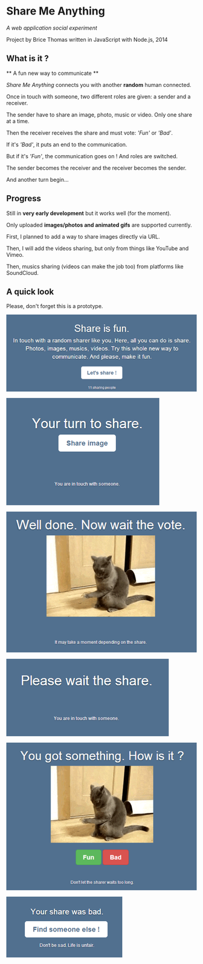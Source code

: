 Share Me Anything
=================

*A web application social experiment*

Project by Brice Thomas written in JavaScript with Node.js, 2014

What is it ?
------------

** A fun new way to communicate **

*Share Me Anything* connects you with another **random** human connected.

Once in touch with someone, two different roles are given: a sender and a receiver.

The sender have to share an image, photo, music or video. Only one share at a time.

Then the receiver receives the share and must vote: *'Fun'* or *'Bad'*.

If it's *'Bad'*, it puts an end to the communication.

But if it's *'Fun'*, the communication goes on ! And roles are switched.

The sender becomes the receiver and the receiver becomes the sender.

And another turn begin...

Progress
--------

Still in **very early development** but it works well (for the moment).

Only uploaded **images/photos and animated gifs** are supported currently.

First, I planned to add a way to share images directly via URL.

Then, I will add the videos sharing, but only from things like YouTube and Vimeo.

Then, musics sharing (videos can make the job too) from platforms like SoundCloud.

A quick look
------------

Please, don't forget this is a prototype.

![Home](readme/home.png)

![Sender_share](readme/sharer_share.png)

![Sender_wait](readme/sharer_wait.png)


![Receiver_wait](readme/receiver_wait.png)

![Receiver_vote](readme/receiver_vote.png)


![Bad](readme/bad.png)